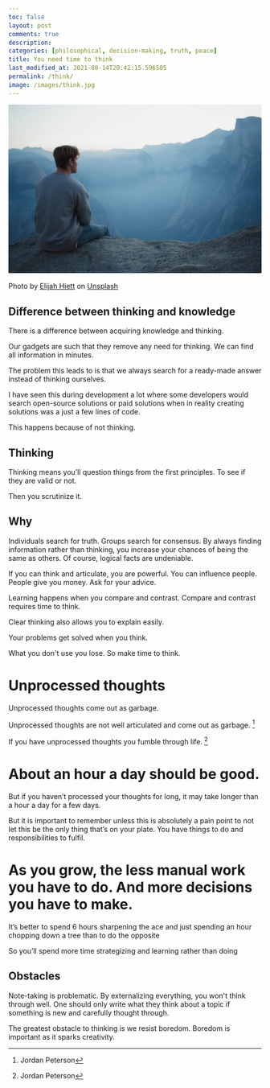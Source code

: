 ```yaml
---
toc: false
layout: post
comments: true
description:
categories: [philosophical, decision-making, truth, peace]
title: You need time to think
last_modified_at: 2021-08-14T20:42:15.596505
permalink: /think/
image: /images/think.jpg
---
```

![](/images/think.jpg)

Photo by <a href="https://unsplash.com/@elijahdhiett?utm_source=unsplash&utm_medium=referral&utm_content=creditCopyText">Elijah Hiett</a> on <a href="https://unsplash.com/s/photos/think?utm_source=unsplash&utm_medium=referral&utm_content=creditCopyText">Unsplash</a>

## Difference between thinking and knowledge
  
There is a difference between acquiring knowledge and thinking.

Our gadgets are such that they remove any need for thinking. We can find all information in minutes.

The problem this leads to is that we always search for a ready-made answer instead of thinking ourselves.

I have seen this during development a lot where some developers would search open-source solutions or paid solutions when in reality creating solutions was a just a few lines of code.

This happens because of not thinking.

## Thinking

Thinking means you’ll question things from the first principles. To see if they are valid or not. 

Then you scrutinize it.

## Why

Individuals search for truth. Groups search for consensus. By always finding information rather than thinking, you increase your chances of being the same as others. Of course, logical facts are undeniable.

If you can think and articulate, you are powerful. You can influence people. People give you money. Ask for your advice. 

Learning happens when you compare and contrast. Compare and contrast requires time to think.

Clear thinking also allows you to explain easily.

Your problems get solved when you think.

What you don't use you lose. So make time to think.

# Unprocessed thoughts

Unprocessed thoughts come out as garbage. 

Unprocessed thoughts are not well articulated and come out as garbage. [^1]

If you have unprocessed thoughts you fumble through life. [^1]

# About an hour a day should be good.

But if you haven’t processed your thoughts for long, it may take longer than a hour a day for a few days.

But it is important to remember unless this is absolutely a pain point to not let this be the only thing that’s on your plate. You have things to do and responsibilities to fulfil.

# As you grow, the less manual work you have to do. And more decisions you have to make. 

It’s better to spend 6 hours sharpening the ace and just spending an hour chopping down a tree than to do the opposite

So you’ll spend more time strategizing and learning rather than doing

## Obstacles

Note-taking is problematic. By externalizing everything, you won't think through well. One should only write what they think about a topic if something is new and carefully thought through.

The greatest obstacle to thinking is we resist boredom. Boredom is important as it sparks creativity.


[^1]: Jordan Peterson